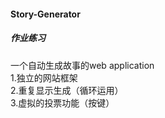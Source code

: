 #### Story-Generator
##### 作业练习
一个自动生成故事的web application  
1.独立的网站框架  
2.重复显示生成（循环运用）  
3.虚拟的投票功能（按键）  

